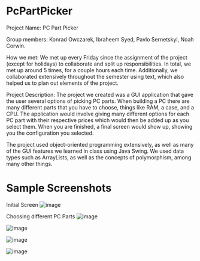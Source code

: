 # PcPartPicker

Project Name: PC Part Picker

Group members:
Konrad Owczarek,
Ibraheem Syed,
Pavlo Sernetskyi,
Noah Corwin.

How we met:
We met up every Friday since the assignment of the project (except for holidays) to collaborate and split up responsibilities. In total, we met up around 5 times, for a couple hours each time. Additionally, we collaborated extensively throughout the semester using text, which also helped us to plan out elements of the project.

Project Description:
The project we created was a GUI application that gave the user several options of picking PC parts. When building a PC there are many different parts that you have to choose, things like RAM, a case, and a CPU. The application would involve giving many different options for each PC part with their respective prices which would then be added up as you select them. When you are finished, a final screen would show up, showing you the configuration you selected. 

The project used object-oriented programming extensively, as well as many of the GUI features we learned in class using Java Swing. We used data types such as ArrayLists, as well as the concepts of polymorphism, among many other things.

# Sample Screenshots
Initial Screen
![image](https://github.com/user-attachments/assets/0fef10c6-ea86-4da2-b65e-7a8a4a2c9334)

Choosing different PC Parts
![image](https://github.com/user-attachments/assets/633bdeac-28db-4939-82dd-593f42850f94)

![image](https://github.com/user-attachments/assets/88e51c3d-fd66-4a82-b439-31d8312b11b6)

![image](https://github.com/user-attachments/assets/32d65b7b-c261-4a00-8c87-11a5e30ad71b)

![image](https://github.com/user-attachments/assets/ae8f5e5d-3e97-4b7f-8b8c-1f0f11b4cbb1)
